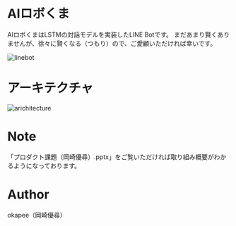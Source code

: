 # AIロボくま

AIロボくまはLSTMの対話モデルを実装したLINE Botです。
まだあまり賢くありませんが、徐々に賢くなる（つもり）ので、ご愛顧いただければ幸いです。

![linebot](https://user-images.githubusercontent.com/760369/101551990-6178a780-39f5-11eb-82fe-1309c6d1ab4a.jpg)

# アーキテクチャ

![arichitecture](https://user-images.githubusercontent.com/760369/101551937-460d9c80-39f5-11eb-8fd7-7900a8c093ed.png)

# Note

「プロダクト課題（岡崎優尋）.pptx」をご覧いただければ取り組み概要がわかるようになっております。

# Author

okapee（岡崎優尋）
